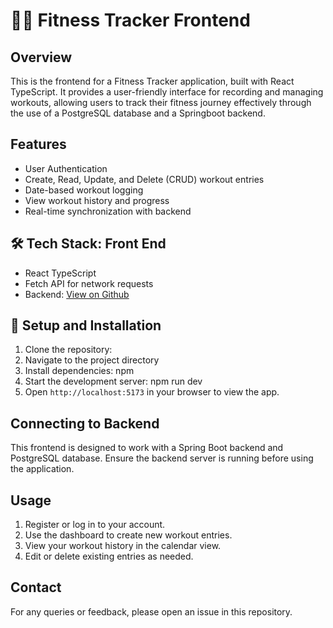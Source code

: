 # 🏋️‍♀️ Fitness Tracker Frontend

## Overview

This is the frontend for a Fitness Tracker application, built with React TypeScript. It provides a user-friendly interface for recording and managing workouts, allowing users to track their fitness journey effectively through the use of a PostgreSQL database and a Springboot backend. 

## Features

- User Authentication
- Create, Read, Update, and Delete (CRUD) workout entries
- Date-based workout logging
- View workout history and progress
- Real-time synchronization with backend

## 🛠️ Tech Stack: Front End

- React TypeScript
- Fetch API for network requests
- Backend: [View on Github](https://github.com/1AlexBunea/FitnessTrackerBackend)

## 🔧 Setup and Installation

1. Clone the repository:
2. Navigate to the project directory
3. Install dependencies: npm
4. Start the development server: npm run dev
5. Open `http://localhost:5173` in your browser to view the app.

## Connecting to Backend

This frontend is designed to work with a Spring Boot backend and PostgreSQL database. Ensure the backend server is running before using the application. 

## Usage

1. Register or log in to your account.
2. Use the dashboard to create new workout entries.
3. View your workout history in the calendar view.
4. Edit or delete existing entries as needed.

## Contact

For any queries or feedback, please open an issue in this repository.

